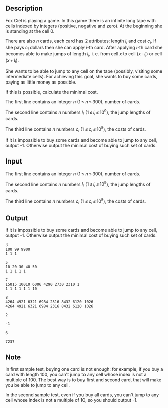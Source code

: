 ## Description

<div><p>Fox Ciel is playing a game. In this game there is an infinite long tape with cells indexed by integers (positive, negative and zero). At the beginning she is standing at the cell 0.</p><p>There are also <span class="tex-span"><i>n</i></span> cards, each card has 2 attributes: length <span class="tex-span"><i>l</i><sub class="lower-index"><i>i</i></sub></span> and cost <span class="tex-span"><i>c</i><sub class="lower-index"><i>i</i></sub></span>. If she pays <span class="tex-span"><i>c</i><sub class="lower-index"><i>i</i></sub></span> dollars then she can apply <span class="tex-span"><i>i</i></span>-th card. After applying <span class="tex-span"><i>i</i></span>-th card she becomes able to make jumps of length <span class="tex-span"><i>l</i><sub class="lower-index"><i>i</i></sub></span>, i. e. from cell <span class="tex-span"><i>x</i></span> to cell <span class="tex-span">(<i>x</i> - <i>l</i><sub class="lower-index"><i>i</i></sub>)</span> or cell <span class="tex-span">(<i>x</i> + <i>l</i><sub class="lower-index"><i>i</i></sub>)</span>.</p><p>She wants to be able to jump to any cell on the tape (possibly, visiting some intermediate cells). For achieving this goal, she wants to buy some cards, paying as little money as possible. </p><p>If this is possible, calculate the minimal cost.</p></div><div class="input-specification"><p>The first line contains an integer <span class="tex-span"><i>n</i></span> (<span class="tex-span">1 ≤ <i>n</i> ≤ 300</span>), number of cards.</p><p>The second line contains <span class="tex-span"><i>n</i></span> numbers <span class="tex-span"><i>l</i><sub class="lower-index"><i>i</i></sub></span> (<span class="tex-span">1 ≤ <i>l</i><sub class="lower-index"><i>i</i></sub> ≤ 10<sup class="upper-index">9</sup></span>), the jump lengths of cards.</p><p>The third line contains <span class="tex-span"><i>n</i></span> numbers <span class="tex-span"><i>c</i><sub class="lower-index"><i>i</i></sub></span> (<span class="tex-span">1 ≤ <i>c</i><sub class="lower-index"><i>i</i></sub> ≤ 10<sup class="upper-index">5</sup></span>), the costs of cards.</p></div><div class="output-specification"><p>If it is impossible to buy some cards and become able to jump to any cell, output -1. Otherwise output the minimal cost of buying such set of cards.</p></div>

## Input

<p>The first line contains an integer <span class="tex-span"><i>n</i></span> (<span class="tex-span">1 ≤ <i>n</i> ≤ 300</span>), number of cards.</p><p>The second line contains <span class="tex-span"><i>n</i></span> numbers <span class="tex-span"><i>l</i><sub class="lower-index"><i>i</i></sub></span> (<span class="tex-span">1 ≤ <i>l</i><sub class="lower-index"><i>i</i></sub> ≤ 10<sup class="upper-index">9</sup></span>), the jump lengths of cards.</p><p>The third line contains <span class="tex-span"><i>n</i></span> numbers <span class="tex-span"><i>c</i><sub class="lower-index"><i>i</i></sub></span> (<span class="tex-span">1 ≤ <i>c</i><sub class="lower-index"><i>i</i></sub> ≤ 10<sup class="upper-index">5</sup></span>), the costs of cards.</p>

## Output

<p>If it is impossible to buy some cards and become able to jump to any cell, output -1. Otherwise output the minimal cost of buying such set of cards.</p>





```input1
3
100 99 9900
1 1 1

```




```input2
5
10 20 30 40 50
1 1 1 1 1

```




```input3
7
15015 10010 6006 4290 2730 2310 1
1 1 1 1 1 1 10

```




```input4
8
4264 4921 6321 6984 2316 8432 6120 1026
4264 4921 6321 6984 2316 8432 6120 1026

```




```output1
2

```




```output2
-1

```




```output3
6

```




```output4
7237

```



## Note

<p>In first sample test, buying one card is not enough: for example, if you buy a card with length 100, you can't jump to any cell whose index is not a multiple of 100. The best way is to buy first and second card, that will make you be able to jump to any cell.</p><p>In the second sample test, even if you buy all cards, you can't jump to any cell whose index is not a multiple of 10, so you should output -1.</p>
